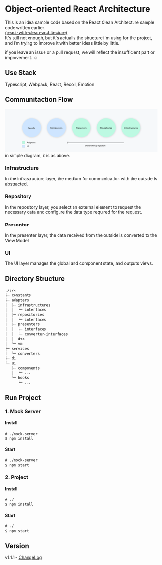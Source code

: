 # Object-oriented React Architecture
This is an idea sample code based on the React Clean Architecture sample code written earlier.  
[(react-with-clean-architecture)](https://github.com/falsy/react-with-clean-architecture)  
It's still not enough, but it's actually the structure i'm using for the project, and i'm trying to improve it with better ideas little by little.  
  
if you leave an issue or a pull request, we will reflect the insufficient part or improvement. ☺️   

## Use Stack
Typescript, Webpack, React, Recoil, Emotion

## Communitaction Flow
![Alt Communitaction Flow](/_readme/communication-flow-v2.png)
in simple diagram, it is as above.

### Infrastructure
In the infrastructure layer, the medium for communication with the outside is abstracted.  

### Repository
In the repository layer, you select an external element to request the necessary data and configure the data type required for the request.  

### Presenter
In the presenter layer, the data received from the outside is converted to the View Model.  

### UI
The UI layer manages the global and component state, and outputs views.  

## Directory Structure
```
./src
├─ constants
├─ adapters
│  ├─ infrastructures
│  │  └─ interfaces
│  ├─ repositories
│  │  └─ interfaces
│  ├─ presenters
│  │  ├─ interfaces
│  │  └─ converter-interfaces
│  ├─ dto
│  └─ vm
├─ services
│  └─ converters
├─ di
└─ ui
   ├─ components
   │  └─ ...
   └─ hooks
      └─ ...
```

## Run Project
### 1. Mock Server
#### Install
```shell
# ./mock-server
$ npm install
```
#### Start
```shell
# ./mock-server
$ npm start
```

### 2. Project
#### Install
```shell
# ./
$ npm install
```
#### Start
```shell
# ./
$ npm start
```

## Version
v1.1.1 - [ChangeLog](https://github.com/falsy/object-oriented-react-architecture/blob/master/changelog.md)